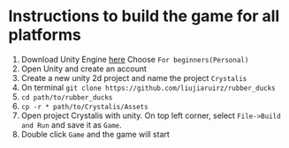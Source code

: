 # Instructions to build the game for all platforms

 1. Download Unity Engine <a href="https://store.unity.com/?_ga=2.255587848.1879503588.1559359244-2090126118.1559359244">here</a>
      Choose `For beginners(Personal)`
 2. Open Unity and create an account</li>
 3. Create a new unity 2d project and name the project `Crystalis`
 4. On terminal
  `git clone https://github.com/liujiaruirz/rubber_ducks`
 5. `cd path/to/rubber_ducks`
 6. `cp -r * path/to/Crystalis/Assets`</li>
 7. Open project Crystalis with unity. On top left corner, select ``File->Build and Run`` and save it as ``Game``.
 8. Double click `Game` and the game will start


      


